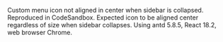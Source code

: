 Custom menu icon not aligned in center when sidebar is collapsed. Reproduced in CodeSandbox. Expected icon to be aligned center regardless of size when sidebar collapses. Using antd 5.8.5, React 18.2, web browser Chrome.
